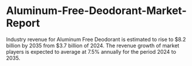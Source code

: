 # Aluminum-Free-Deodorant-Market-Report
Industry revenue for Aluminum Free Deodorant is estimated to rise to $8.2 billion by 2035 from $3.7 billion of 2024. The revenue growth of market players is expected to average at 7.5% annually for the period 2024 to 2035.

